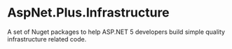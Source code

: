 # AspNet.Plus.Infrastructure
A set of Nuget packages to help ASP.NET 5 developers build simple quality infrastructure related code.
